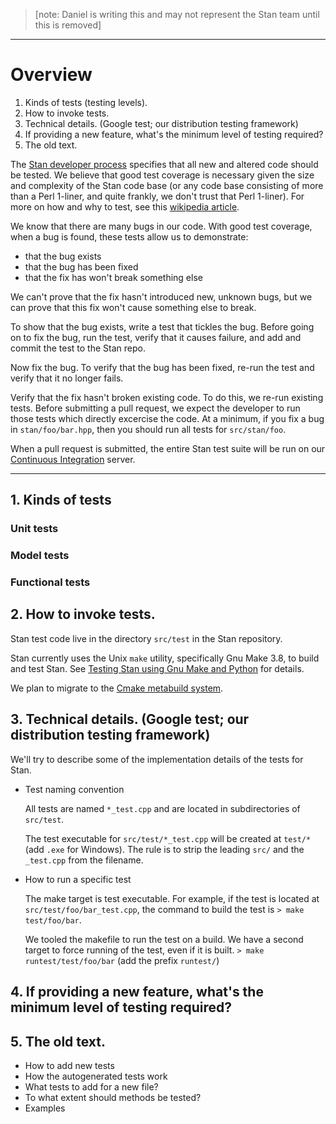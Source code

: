 > [note: Daniel is writing this and may not represent the Stan team until this is removed]

***

# Overview
1. Kinds of tests (testing levels).
2. How to invoke tests.
3. Technical details. (Google test; our distribution testing framework)
4. If providing a new feature, what's the minimum level of testing required?
5. The old text.

The [Stan developer process](https://github.com/stan-dev/stan/wiki/Developer-Process#new-and-altered-code-is-tested) specifies that all new and altered code should be tested.  We believe that good test coverage is necessary given the size and complexity of the Stan code base (or any code base consisting of more than a Perl 1-liner, and quite frankly, we don't trust that Perl 1-liner).   For more on how and why to test, see this [wikipedia article](http://en.wikipedia.org/wiki/Software_testing).

We know that there are many bugs in our code.  With good test coverage, when a bug is found, these tests allow us to demonstrate:
 - that the bug exists
 - that the bug has been fixed
 - that the fix has won't break something else
   
We can't prove that the fix hasn't introduced new, unknown bugs, but we can prove that this fix won't cause something else to break.

To show that the bug exists, write a test that tickles the bug.  Before going on to fix the bug, run the test, verify that it causes failure, and add and commit the test to the Stan repo.

Now fix the bug.  To verify that the bug has been fixed, re-run the test and verify that it no longer fails.

Verify that the fix hasn't broken existing code.  To do this, we re-run existing tests.  Before submitting a pull request, we expect the developer to run those tests which directly excercise the code.  At a minimum, if you fix a bug in `stan/foo/bar.hpp`, then you should run all tests for `src/stan/foo`.

When a pull request is submitted, the entire Stan test suite will be run on our [Continuous Integration](https://github.com/stan-dev/stan/wiki/Continuous-Integration) server.




***

## 1. Kinds of tests




### Unit tests

### Model tests

### Functional tests





## 2. How to invoke tests.

Stan test code live in the directory `src/test` in the Stan repository.

Stan currently uses the Unix `make` utility, specifically Gnu Make 3.8, to build and test Stan.  See [Testing Stan using Gnu Make and Python](https://github.com/stan-dev/stan/wiki/Testing-Stan-using-Gnu-Make-and-Python) for details.

We plan to migrate to the [Cmake metabuild system](https://github.com/stan-dev/stan/wiki/Building-Stan-with-CMake).



  


## 3. Technical details. (Google test; our distribution testing framework)

We'll try to describe some of the implementation details of the tests for Stan.

- Test naming convention
    
    All tests are named `*_test.cpp` and are located in subdirectories of `src/test`.
    
    The test executable for `src/test/*_test.cpp` will be created at `test/*` (add `.exe` for Windows). The rule is to strip the leading `src/` and the `_test.cpp` from the filename.
    
- How to run a specific test
    
    The make target is test executable. For example, if the test is located at `src/test/foo/bar_test.cpp`, the command to build the test is ```> make test/foo/bar```.
    
    We tooled the makefile to run the test on a build. We have a second target to force running of the test, even if it is built. 
    ```> make runtest/test/foo/bar```
    (add the prefix `runtest/`)
    

## 4. If providing a new feature, what's the minimum level of testing required?
## 5. The old text.

    
- How to add new tests
- How the autogenerated tests work
- What tests to add for a new file?
- To what extent should methods be tested?
- Examples


